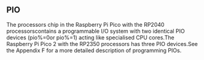 ## PIO

The processors chip in the Raspberry Pi Pico with the RP2040 processorscontains a programmable I/O system with two identical PIO devices (pio%=0or pio%=1) acting like specialised CPU cores.The Raspberry Pi Pico 2 with the RP2350 processors has three PIO devices.See the Appendix F for a more detailed description of programming PIOs.